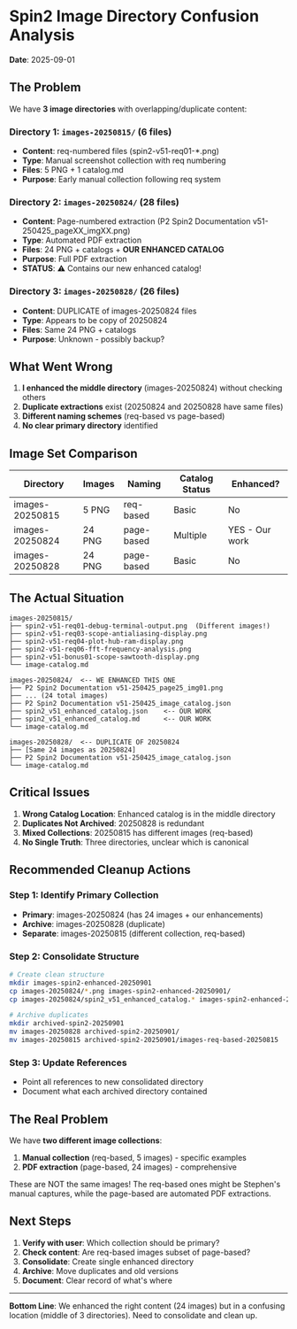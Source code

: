 # Spin2 Image Directory Confusion Analysis
**Date**: 2025-09-01

## The Problem

We have **3 image directories** with overlapping/duplicate content:

### Directory 1: `images-20250815/` (6 files)
- **Content**: req-numbered files (spin2-v51-req01-*.png)
- **Type**: Manual screenshot collection with req numbering
- **Files**: 5 PNG + 1 catalog.md
- **Purpose**: Early manual collection following req system

### Directory 2: `images-20250824/` (28 files)
- **Content**: Page-numbered extraction (P2 Spin2 Documentation v51-250425_pageXX_imgXX.png)
- **Type**: Automated PDF extraction
- **Files**: 24 PNG + catalogs + **OUR ENHANCED CATALOG**
- **Purpose**: Full PDF extraction
- **STATUS**: ⚠️ Contains our new enhanced catalog!

### Directory 3: `images-20250828/` (26 files)
- **Content**: DUPLICATE of images-20250824 files
- **Type**: Appears to be copy of 20250824
- **Files**: Same 24 PNG + catalogs
- **Purpose**: Unknown - possibly backup?

## What Went Wrong

1. **I enhanced the middle directory** (images-20250824) without checking others
2. **Duplicate extractions** exist (20250824 and 20250828 have same files)
3. **Different naming schemes** (req-based vs page-based)
4. **No clear primary directory** identified

## Image Set Comparison

| Directory | Images | Naming | Catalog Status | Enhanced? |
|-----------|--------|--------|---------------|-----------|
| images-20250815 | 5 PNG | req-based | Basic | No |
| images-20250824 | 24 PNG | page-based | Multiple | YES - Our work |
| images-20250828 | 24 PNG | page-based | Basic | No |

## The Actual Situation

```
images-20250815/
├── spin2-v51-req01-debug-terminal-output.png  (Different images!)
├── spin2-v51-req03-scope-antialiasing-display.png
├── spin2-v51-req04-plot-hub-ram-display.png
├── spin2-v51-req06-fft-frequency-analysis.png
├── spin2-v51-bonus01-scope-sawtooth-display.png
└── image-catalog.md

images-20250824/  <-- WE ENHANCED THIS ONE
├── P2 Spin2 Documentation v51-250425_page25_img01.png
├── ... (24 total images)
├── P2 Spin2 Documentation v51-250425_image_catalog.json
├── spin2_v51_enhanced_catalog.json    <-- OUR WORK
├── spin2_v51_enhanced_catalog.md      <-- OUR WORK
└── image-catalog.md

images-20250828/  <-- DUPLICATE OF 20250824
├── [Same 24 images as 20250824]
├── P2 Spin2 Documentation v51-250425_image_catalog.json
└── image-catalog.md
```

## Critical Issues

1. **Wrong Catalog Location**: Enhanced catalog is in the middle directory
2. **Duplicates Not Archived**: 20250828 is redundant
3. **Mixed Collections**: 20250815 has different images (req-based)
4. **No Single Truth**: Three directories, unclear which is canonical

## Recommended Cleanup Actions

### Step 1: Identify Primary Collection
- **Primary**: images-20250824 (has 24 images + our enhancements)
- **Archive**: images-20250828 (duplicate)
- **Separate**: images-20250815 (different collection, req-based)

### Step 2: Consolidate Structure
```bash
# Create clean structure
mkdir images-spin2-enhanced-20250901
cp images-20250824/*.png images-spin2-enhanced-20250901/
cp images-20250824/spin2_v51_enhanced_catalog.* images-spin2-enhanced-20250901/

# Archive duplicates
mkdir archived-spin2-20250901
mv images-20250828 archived-spin2-20250901/
mv images-20250815 archived-spin2-20250901/images-req-based-20250815
```

### Step 3: Update References
- Point all references to new consolidated directory
- Document what each archived directory contained

## The Real Problem

We have **two different image collections**:
1. **Manual collection** (req-based, 5 images) - specific examples
2. **PDF extraction** (page-based, 24 images) - comprehensive

These are NOT the same images! The req-based ones might be Stephen's manual captures, while the page-based are automated PDF extractions.

## Next Steps

1. **Verify with user**: Which collection should be primary?
2. **Check content**: Are req-based images subset of page-based?
3. **Consolidate**: Create single enhanced directory
4. **Archive**: Move duplicates and old versions
5. **Document**: Clear record of what's where

---

**Bottom Line**: We enhanced the right content (24 images) but in a confusing location (middle of 3 directories). Need to consolidate and clean up.